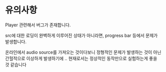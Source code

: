# 유의사항

Player 관련해서 버그가 존재합니다.

src에 대한 로딩이 완벽하게 이루어진 상태가 아니라면, progress bar 등에서 문제가 발생합니다.

온라인에서 audio source를 가져오는 것이다보니 정형적인 문제가 발생하는 것이 아닌 간헐적으로 이상하게 발생하기에 .. 현재로서는 정상적인 동작만으로 실험하는게 좋을 것 같습니다
